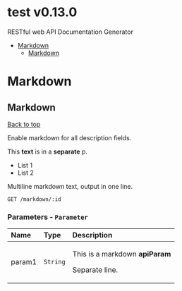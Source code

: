 <a name="top"></a>
# test v0.13.0

RESTful web API Documentation Generator

- [Markdown](#Markdown)
	- [Markdown](#Markdown)
	


# <a name='Markdown'></a> Markdown

## <a name='Markdown'></a> Markdown
[Back to top](#top)

<p>Enable markdown for all description fields.</p> <p>This <strong>text</strong> is in a <strong>separate</strong> p.</p> <ul> <li>List 1</li> <li>List 2</li> </ul> <p>Multiline markdown text, output in one line.</p>

```
GET /markdown/:id
```

### Parameters - `Parameter`
| Name     | Type       | Description                           |
|:---------|:-----------|:--------------------------------------|
| param1 | `String` | <p>This is a markdown <strong>apiParam</strong></p> <p>Separate line.</p> |
